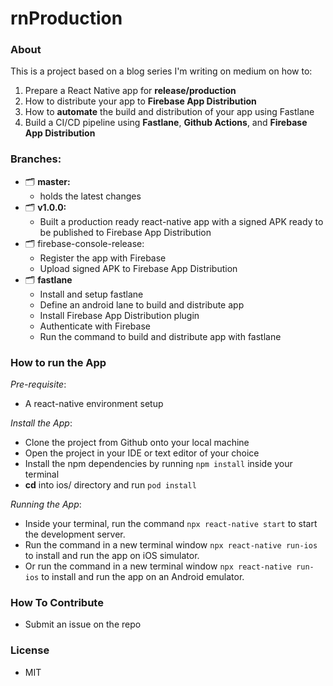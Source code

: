 # rnProduction

### About
This is a project based on a blog series I'm writing on medium on how to:

1. Prepare a React Native app for **release/production**
2. How to distribute your app to **Firebase App Distribution**
3. How to **automate** the build and distribution of your app using Fastlane
4. Build a CI/CD pipeline using **Fastlane**, **Github Actions**, and **Firebase App Distribution**

### Branches:

<ul>
  <li>
    🗂 <strong>master:</strong>
    <ul>
      <li>holds the latest changes</li>
    </ul>
  </li>
  <li>
  🗂 <strong>v1.0.0:</strong> 
    <ul>
    <li>Built a production ready react-native app with a signed APK ready to be published to Firebase App Distribution</li>
    </ul>
  </li>
  <li>
    🗂 firebase-console-release: 
    <ul>
      <li>Register the app with Firebase</li>
      <li>Upload signed APK to Firebase App Distribution</li>
    </ul>
  </li>
  <li> 
    🗂 <strong>fastlane</strong>
    <ul>
      <li>Install and setup fastlane</li>
      <li>Define an android lane to build and distribute app</li>
      <li>Install Firebase App Distribution plugin</li>
      <li>Authenticate with Firebase</li>
      <li>Run the command to build and distribute app with fastlane</li>
    </ul>
  </li>
</ul>

### How to run the App
*Pre-requisite*:

- A react-native environment setup

*Install the App*:
- Clone the project from Github onto your local machine
- Open the project in your IDE or text editor of your choice
- Install the npm dependencies by running  `npm install` inside your terminal
- **cd** into ios/ directory and run `pod install`

*Running the App*:
- Inside your terminal, run the command `npx react-native start` to start the development server.
- Run the command in a new terminal window `npx react-native run-ios` to install and run the app on iOS  simulator.
- Or run the command in a new terminal window `npx react-native run-ios` to install and run the app on an Android emulator.

### How To Contribute
- Submit an issue on the repo

### License
- MIT